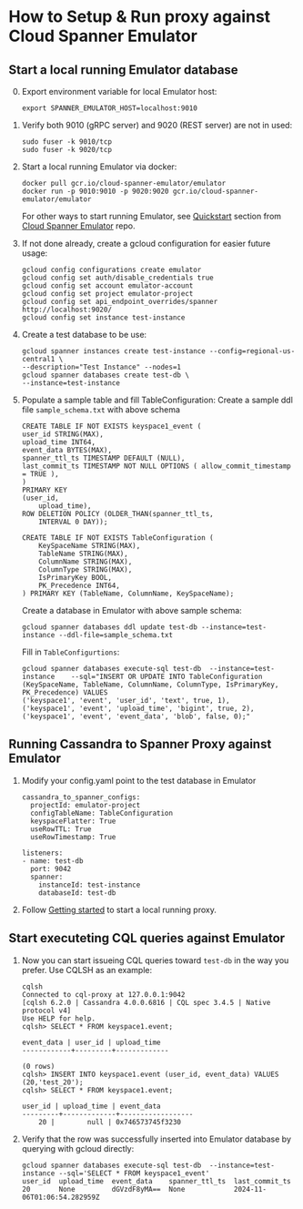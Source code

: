 # How to Setup & Run proxy against Cloud Spanner Emulator

## Start a local running Emulator database

0. Export environment variable for local Emulator host:
    ```
    export SPANNER_EMULATOR_HOST=localhost:9010
    ```

1. Verify both 9010 (gRPC server) and 9020 (REST server) are not in used:
    ```
    sudo fuser -k 9010/tcp
    sudo fuser -k 9020/tcp
    ```
2. Start a local running Emulator via docker:
    ```
    docker pull gcr.io/cloud-spanner-emulator/emulator
    docker run -p 9010:9010 -p 9020:9020 gcr.io/cloud-spanner-emulator/emulator
    ```
    For other ways to start running Emulator, see [Quickstart](https://github.com/GoogleCloudPlatform/cloud-spanner-emulator?tab=readme-ov-file#quickstart) section from [Cloud Spanner Emulator](https://github.com/GoogleCloudPlatform/cloud-spanner-emulator) repo.

3. If not done already, create a gcloud configuration for easier future usage:
    ```
    gcloud config configurations create emulator
    gcloud config set auth/disable_credentials true
    gcloud config set account emulator-account
    gcloud config set project emulator-project
    gcloud config set api_endpoint_overrides/spanner http://localhost:9020/ 
    gcloud config set instance test-instance
    ```
4. Create a test database to be use:
    ```
    gcloud spanner instances create test-instance --config=regional-us-central1 \
    --description="Test Instance" --nodes=1
    gcloud spanner databases create test-db \
    --instance=test-instance
    ```
5. Populate a sample table and fill TableConfiguration:
    Create a sample ddl file `sample_schema.txt` with above schema
    ```
    CREATE TABLE IF NOT EXISTS keyspace1_event ( 
    user_id STRING(MAX),
    upload_time INT64,
    event_data BYTES(MAX),
    spanner_ttl_ts TIMESTAMP DEFAULT (NULL),
    last_commit_ts TIMESTAMP NOT NULL OPTIONS ( allow_commit_timestamp = TRUE ),
    )
    PRIMARY KEY
    (user_id,
        upload_time),
    ROW DELETION POLICY (OLDER_THAN(spanner_ttl_ts,
        INTERVAL 0 DAY));

    CREATE TABLE IF NOT EXISTS TableConfiguration (
        KeySpaceName STRING(MAX),
        TableName STRING(MAX),
        ColumnName STRING(MAX),
        ColumnType STRING(MAX),
        IsPrimaryKey BOOL,
        PK_Precedence INT64,
    ) PRIMARY KEY (TableName, ColumnName, KeySpaceName);
    ```
    Create a database in Emulator with above sample schema:
    ```
    gcloud spanner databases ddl update test-db --instance=test-instance --ddl-file=sample_schema.txt
    ```
    Fill in `TableConfigurtions`:
    ```
    gcloud spanner databases execute-sql test-db  --instance=test-instance    --sql="INSERT OR UPDATE INTO TableConfiguration (KeySpaceName, TableName, ColumnName, ColumnType, IsPrimaryKey, PK_Precedence) VALUES 
    ('keyspace1', 'event', 'user_id', 'text', true, 1),
    ('keyspace1', 'event', 'upload_time', 'bigint', true, 2),
    ('keyspace1', 'event', 'event_data', 'blob', false, 0);"
    ```
## Running Cassandra to Spanner Proxy against Emulator

1. Modify your config.yaml point to the test database in Emulator
    ```
    cassandra_to_spanner_configs:
      projectId: emulator-project
      configTableName: TableConfiguration
      keyspaceFlatter: True
      useRowTTL: True
      useRowTimestamp: True

    listeners:
    - name: test-db
      port: 9042
      spanner:
        instanceId: test-instance
        databaseId: test-db

    ```
2. Follow [Getting started](https://github.com/cloudspannerecosystem/cassandra-to-spanner-proxy/tree/main?tab=readme-ov-file#getting-started) to start a local running proxy.

## Start executeting CQL queries against Emulator

1. Now you can start issueing CQL queries toward `test-db` in the way you prefer. Use CQLSH as an example:
    ```
    cqlsh
    Connected to cql-proxy at 127.0.0.1:9042
    [cqlsh 6.2.0 | Cassandra 4.0.0.6816 | CQL spec 3.4.5 | Native protocol v4]
    Use HELP for help.
    cqlsh> SELECT * FROM keyspace1.event;

    event_data | user_id | upload_time
    ------------+---------+-------------

    (0 rows)
    cqlsh> INSERT INTO keyspace1.event (user_id, event_data) VALUES (20,'test_20');
    cqlsh> SELECT * FROM keyspace1.event;

    user_id | upload_time | event_data
    ---------+-------------+------------------
        20 |        null | 0x746573745f3230

    ```

2. Verify that the row was successfully inserted into Emulator database by querying with gcloud directly:
    ```
    gcloud spanner databases execute-sql test-db  --instance=test-instance --sql='SELECT * FROM keyspace1_event'
    user_id  upload_time  event_data    spanner_ttl_ts  last_commit_ts
    20       None         dGVzdF8yMA==  None            2024-11-06T01:06:54.282959Z
    ```
